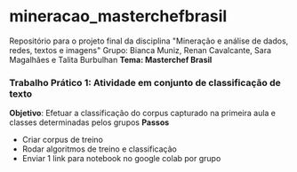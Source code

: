 # mineracao_masterchefbrasil
Repositório para o projeto final da disciplina "Mineração e análise de dados, redes, textos e imagens"
Grupo: Bianca Muniz, Renan Cavalcante, Sara Magalhães e Talita Burbulhan
**Tema: Masterchef Brasil**

### **Trabalho Prático 1: Atividade em conjunto de classificação de texto**
**Objetivo**: Efetuar a classificação do corpus capturado na primeira aula e classes determinadas pelos grupos
**Passos**
* Criar corpus de treino
* Rodar algoritmos de treino e classificação
* Enviar 1 link para notebook no google colab por grupo

